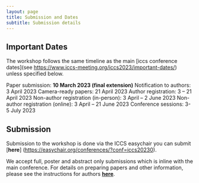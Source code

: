 ```yaml
---
layout: page
title: Submission and Dates
subtitle: Submission details  
---
```


## Important Dates

The workshop follows the same timeline as the main [iccs conference dates](see https://www.iccs-meeting.org/iccs2023/important-dates/) unless specified below.

Paper submission: **10 March 2023 (final extension)**
Notification to authors: 3 April 2023
Camera-ready papers: 21 April 2023
Author registration: 3 – 21 April 2023
Non-author registration (in-person): 3 April – 2 June 2023
Non-author registration (online): 3 April – 21 June 2023
Conference sessions: 3-5 July 2023

## Submission

Submission to the workshop is done via the ICCS easychair you can submit [**here**] (https://easychair.org/conferences/?conf=iccs20230).

We accept full, poster and abstract only submissions which is inline with the main conference. For details on preparing
papers and other information, please see the instructions for authors [**here**](https://www.iccs-meeting.org/iccs2023/call-for-papers/).
